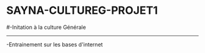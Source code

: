 # SAYNA-CULTUREG-PROJET1
#-Initation à la culture Générale 
***
-Entrainement sur les bases d'internet
